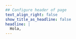 ```yaml
---
## Configure header of page
text_align_right: false
show_title_as_headline: false
headline: |
  Hola,
---
```


